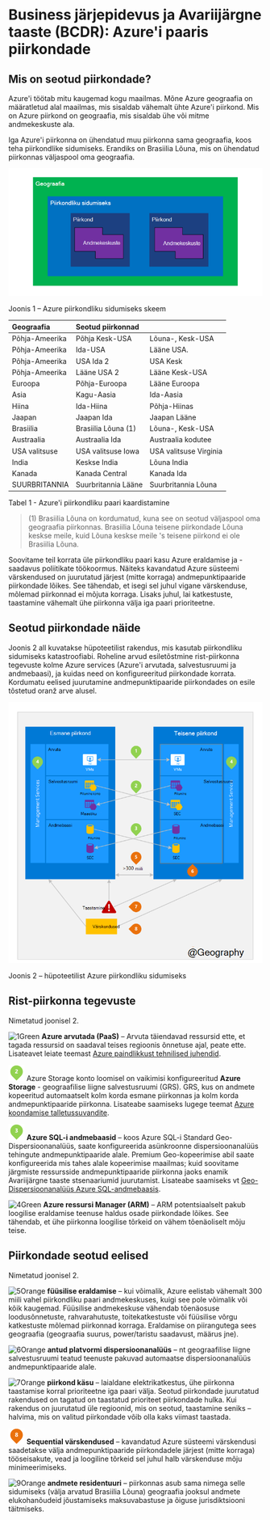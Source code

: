 <properties
    pageTitle="Business järjepidevus ja Avariijärgne taaste (BCDR): Azure'i paaris piirkondade | Microsoft Azure'i"
    description="Azure'i piirkondliku paari tagada rakenduste olles andmete keskmist kasutamisel."
    services="site-recovery"
    documentationCenter=""
    authors="rayne-wiselman"
    manager="jwhit"
    editor=""/>

<tags
    ms.service="site-recovery"
    ms.workload="storage-backup-recovery"
    ms.tgt_pltfrm="na"
    ms.devlang="na"
    ms.topic="article"
    ms.date="08/23/2016"
    ms.author="raynew"/>

# <a name="business-continuity-and-disaster-recovery-bcdr-azure-paired-regions"></a>Business järjepidevus ja Avariijärgne taaste (BCDR): Azure'i paaris piirkondade

## <a name="what-are-paired-regions"></a>Mis on seotud piirkondade?

Azure'i töötab mitu kaugemad kogu maailmas. Mõne Azure geograafia on määratletud alal maailmas, mis sisaldab vähemalt ühte Azure'i piirkond. Mis on Azure piirkond on geograafia, mis sisaldab ühe või mitme andmekeskuste ala.

Iga Azure'i piirkonna on ühendatud muu piirkonna sama geograafia, koos teha piirkondlike sidumiseks. Erandiks on Brasiilia Lõuna, mis on ühendatud piirkonnas väljaspool oma geograafia.


![AzureGeography](./media/best-practices-availability-paired-regions/GeoRegionDataCenter.png)

Joonis 1 – Azure piirkondliku sidumiseks skeem



| Geograafia     |  Seotud piirkonnad  |                     |
| :-------------| :-------------   | :-------------      |
| Põhja-Ameerika | Põhja Kesk-USA | Lõuna-, Kesk-USA    |
| Põhja-Ameerika | Ida-USA          | Lääne USA.             |
| Põhja-Ameerika | USA Ida 2        | USA Kesk          |
| Põhja-Ameerika | Lääne USA 2        | Lääne Kesk-USA     |
| Euroopa        | Põhja-Euroopa     | Lääne Euroopa         |
| Asia          | Kagu-Aasia  | Ida-Aasia           |
| Hiina         | Ida-Hiina       | Põhja-Hiinas         |
| Jaapan         | Jaapan Ida       | Jaapan Lääne          |
| Brasiilia        | Brasiilia Lõuna (1) | Lõuna-, Kesk-USA    |
| Austraalia     | Austraalia Ida   | Austraalia kodutee |
| USA valitsuse | USA valitsuse Iowa      | USA valitsuse Virginia     |
| India         | Keskse India    | Lõuna India         |
| Kanada        | Kanada Central   | Kanada Ida         |
| SUURBRITANNIA            | Suurbritannia Lääne          | Suurbritannia Lõuna            |

Tabel 1 - Azure'i piirkondliku paari kaardistamine

> (1) Brasiilia Lõuna on kordumatud, kuna see on seotud väljaspool oma geograafia piirkonnas. Brasiilia Lõuna teisene piirkondade Lõuna keskse meile, kuid Lõuna keskse meile 's teisene piirkond ei ole Brasiilia Lõuna.

Soovitame teil korrata üle piirkondliku paari kasu Azure eraldamise ja -saadavus poliitikate töökoormus. Näiteks kavandatud Azure süsteemi värskendused on juurutatud järjest (mitte korraga) andmepunktipaaride piirkondade lõikes. See tähendab, et isegi sel juhul vigane värskenduse, mõlemad piirkonnad ei mõjuta korraga. Lisaks juhul, lai katkestuste, taastamine vähemalt ühe piirkonna välja iga paari prioriteetne.

## <a name="an-example-of-paired-regions"></a>Seotud piirkondade näide
Joonis 2 all kuvatakse hüpoteetilist rakendus, mis kasutab piirkondliku sidumiseks katastroofiabi. Roheline arvud esiletõstmine rist-piirkonna tegevuste kolme Azure services (Azure'i arvutada, salvestusruumi ja andmebaasi), ja kuidas need on konfigureeritud piirkondade korrata. Kordumatu eelised juurutamine andmepunktipaaride piirkondades on esile tõstetud oranž arve alusel.


![Ülevaade andmepunktipaaride piirkond eelised](./media/best-practices-availability-paired-regions/PairedRegionsOverview2.png)

Joonis 2 – hüpoteetilist Azure piirkondliku sidumiseks

## <a name="cross-region-activities"></a>Rist-piirkonna tegevuste
Nimetatud joonisel 2.

![1Green](./media/best-practices-availability-paired-regions/1Green.png) **Azure arvutada (PaaS)** – Arvuta täiendavad ressursid ette, et tagada ressursid on saadaval teises regioonis õnnetuse ajal, peate ette. Lisateavet leiate teemast [Azure paindlikkust tehnilised juhendid](./resiliency/resiliency-technical-guidance.md).

![2Green](./media/best-practices-availability-paired-regions/2Green.png) Azure Storage konto loomisel on vaikimisi konfigureeritud **Azure Storage** - geograafilise liigne salvestusruumi (GRS). GRS, kus on andmete kopeeritud automaatselt kolm korda esmane piirkonnas ja kolm korda andmepunktipaaride piirkonna. Lisateabe saamiseks lugege teemat [Azure koondamise talletussuvandite](storage/storage-redundancy.md).


![3Green](./media/best-practices-availability-paired-regions/3Green.png) **Azure SQL-i andmebaasid** – koos Azure SQL-i Standard Geo-Dispersioonanalüüs, saate konfigureerida asünkroonne dispersioonanalüüs tehingute andmepunktipaaride alale. Premium Geo-kopeerimise abil saate konfigureerida mis tahes alale kopeerimise maailmas; kuid soovitame järgmiste ressursside andmepunktipaaride piirkonna jaoks enamik Avariijärgne taaste stsenaariumid juurutamist. Lisateabe saamiseks vt [Geo-Dispersioonanalüüs Azure SQL-andmebaasis](./sql-database/sql-database-geo-replication-overview.md).

![4Green](./media/best-practices-availability-paired-regions/4Green.png) **Azure ressursi Manager (ARM)** – ARM potentsiaalselt pakub loogilise eraldamise teenuse haldus osade piirkondade lõikes. See tähendab, et ühe piirkonna loogilise tõrkeid on vähem tõenäoliselt mõju teise.

## <a name="benefits-of-paired-regions"></a>Piirkondade seotud eelised
Nimetatud joonisel 2.  

![5Orange](./media/best-practices-availability-paired-regions/5Orange.png)
**füüsilise eraldamise** – kui võimalik, Azure eelistab vähemalt 300 miili vahel piirkondliku paari andmekeskuses, kuigi see pole võimalik või kõik kaugemad. Füüsilise andmekeskuse vähendab tõenäosuse loodusõnnetuste, rahvarahutuste, toitekatkestuste või füüsilise võrgu katkestuste mõlemad piirkonnad korraga. Eraldamise on piirangutega sees geograafia (geograafia suurus, power/taristu saadavust, määrus jne).  

![6Orange](./media/best-practices-availability-paired-regions/6Orange.png)
**antud platvormi dispersioonanalüüs** – nt geograafilise liigne salvestusruumi teatud teenuste pakuvad automaatse dispersioonanalüüs andmepunktipaaride alale.

![7Orange](./media/best-practices-availability-paired-regions/7Orange.png)
**piirkond käsu** – laialdane elektrikatkestus, ühe piirkonna taastamise korral prioriteetne iga paari välja. Seotud piirkondade juurutatud rakendused on tagatud on taastatud prioriteet piirkondade hulka. Kui rakendus on juurutatud üle regioonid, mis on seotud, taastamine seniks – halvima, mis on valitud piirkondade võib olla kaks viimast taastada.

![8Orange](./media/best-practices-availability-paired-regions/8Orange.png)
**Sequential värskendused** – kavandatud Azure süsteemi värskendusi saadetakse välja andmepunktipaaride piirkondadele järjest (mitte korraga) tööseisakute, vead ja loogiline tõrkeid sel juhul halb värskenduse mõju minimeerimiseks.


![9Orange](./media/best-practices-availability-paired-regions/9Orange.png)
**andmete residentuuri** – piirkonnas asub sama nimega selle sidumiseks (välja arvatud Brasiilia Lõuna) geograafia jooksul andmete elukohanõudeid jõustamiseks maksuvabastuse ja õiguse jurisdiktsiooni täitmiseks.

